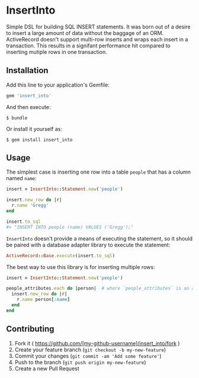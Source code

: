 # InsertInto

Simple DSL for building SQL INSERT statements.  It was born out of a desire to
insert a large amount of data without the baggage of an ORM.  ActiveRecord
doesn't support multi-row inserts and wraps each insert in a transaction.  This
results in a signifant performance hit compared to inserting mutiple rows in
one transaction.

## Installation

Add this line to your application's Gemfile:

```ruby
gem 'insert_into'
```

And then execute:

    $ bundle

Or install it yourself as:

    $ gem install insert_into

## Usage

The simplest case is inserting one row into a table `people` that has a column
named `name`:

```ruby
insert = InsertInto::Statement.new('people')

insert.new_row do |r|
  r.name 'Gregg'
end

insert.to_sql
#> "INSERT INTO people (name) VALUES ('Gregg');"
```

`InsertInto` doesn't provide a means of executing the statement, so it should
be paired with a database adapter library to execute the statement:

```ruby
ActiveRecord::Base.execute(insert.to_sql)
```

The best way to use this library is for inserting multiple rows:

```ruby
insert = InsertInto::Statement.new('people')

people_attributes.each do |person|  # where `people_attributes` is an array of attribute hashes
  insert.new_row do |r|
    r.name person[:name]
  end
end
```

## Contributing

1. Fork it ( https://github.com/[my-github-username]/insert_into/fork )
2. Create your feature branch (`git checkout -b my-new-feature`)
3. Commit your changes (`git commit -am 'Add some feature'`)
4. Push to the branch (`git push origin my-new-feature`)
5. Create a new Pull Request
